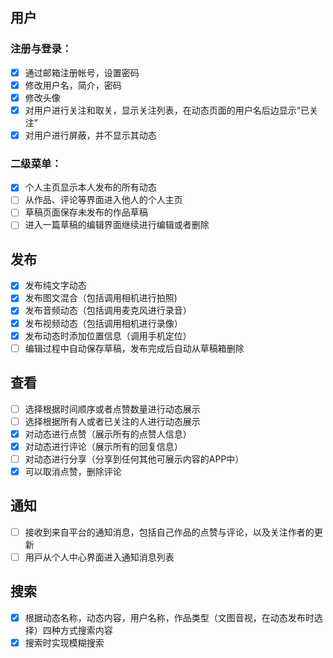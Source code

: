 ## 用户
### 注册与登录：
- [x] 通过邮箱注册帐号，设置密码 
- [x] 修改用户名，简介，密码 
- [x] 修改头像
- [x] 对用户进行关注和取关，显示关注列表，在动态页面的用户名后边显示“已关注” 
- [x] 对用户进行屏蔽，并不显示其动态 

### 二级菜单：
- [x] 个人主页显示本人发布的所有动态
- [ ] 从作品、评论等界⾯进⼊他⼈的个人主⻚
- [ ] 草稿页面保存未发布的作品草稿
- [ ] 进⼊⼀篇草稿的编辑界⾯继续进行编辑或者删除

## 发布 
- [x] 发布纯文字动态
- [x] 发布图文混合（包括调用相机进行拍照)
- [x] 发布音频动态（包括调用麦克风进行录音）
- [x] 发布视频动态（包括调用相机进行录像）
- [x] 发布动态时添加位置信息（调用手机定位）
- [ ] 编辑过程中⾃动保存草稿，发布完成后自动从草稿箱删除

## 查看
- [ ] 选择根据时间顺序或者点赞数量进行动态展示
- [ ] 选择根据所有人或者已关注的人进行动态展示
- [x] 对动态进行点赞（展示所有的点赞人信息）
- [x] 对动态进行评论（展示所有的回复信息）
- [ ] 对动态进行分享（分享到任何其他可展示内容的APP中）
- [x] 可以取消点赞，删除评论

## 通知 
- [ ] 接收到来⾃平台的通知消息，包括⾃⼰作品的点赞与评论，以及关注作者的更新
- [ ] ⽤⼾从个⼈中⼼界⾯进⼊通知消息列表

## 搜索 
- [x] 根据动态名称，动态内容，用户名称，作品类型（文图音视，在动态发布时选择）四种方式搜索内容
- [x] 搜索时实现模糊搜索
